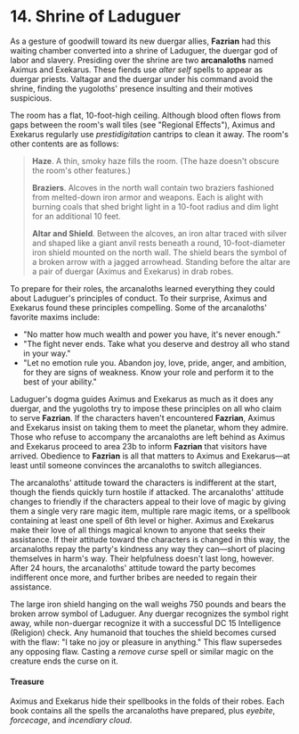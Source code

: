 # 14. Shrine of Laduguer

As a gesture of goodwill toward its new duergar allies, **Fazrian** had this waiting chamber converted into a shrine of Laduguer, the duergar god of labor and slavery. Presiding over the shrine are two **arcanaloths** named Aximus and Exekarus. These fiends use *alter self* spells to appear as duergar priests. Valtagar and the duergar under his command avoid the shrine, finding the yugoloths' presence insulting and their motives suspicious.

The room has a flat, 10-foot-high ceiling. Although blood often flows from gaps between the room's wall tiles (see "Regional Effects"), Aximus and Exekarus regularly use *prestidigitation* cantrips to clean it away. The room's other contents are as follows:

>**Haze**. A thin, smoky haze fills the room. (The haze doesn't obscure the room's other features.)
>
>**Braziers**. Alcoves in the north wall contain two braziers fashioned from melted-down iron armor and weapons. Each is alight with burning coals that shed bright light in a 10-foot radius and dim light for an additional 10 feet.
>
>**Altar and Shield**. Between the alcoves, an iron altar traced with silver and shaped like a giant anvil rests beneath a round, 10-foot-diameter iron shield mounted on the north wall. The shield bears the symbol of a broken arrow with a jagged arrowhead. Standing before the altar are a pair of duergar (Aximus and Exekarus) in drab robes.
>

To prepare for their roles, the arcanaloths learned everything they could about Laduguer's principles of conduct. To their surprise, Aximus and Exekarus found these principles compelling. Some of the arcanaloths' favorite maxims include:

- "No matter how much wealth and power you have, it's never enough."
- "The fight never ends. Take what you deserve and destroy all who stand in your way."
- "Let no emotion rule you. Abandon joy, love, pride, anger, and ambition, for they are signs of weakness. Know your role and perform it to the best of your ability."

Laduguer's dogma guides Aximus and Exekarus as much as it does any duergar, and the yugoloths try to impose these principles on all who claim to serve **Fazrian**. If the characters haven't encountered **Fazrian**, Aximus and Exekarus insist on taking them to meet the planetar, whom they admire. Those who refuse to accompany the arcanaloths are left behind as Aximus and Exekarus proceed to area 23b to inform **Fazrian** that visitors have arrived. Obedience to **Fazrian** is all that matters to Aximus and Exekarus—at least until someone convinces the arcanaloths to switch allegiances.

The arcanaloths' attitude toward the characters is indifferent at the start, though the fiends quickly turn hostile if attacked. The arcanaloths' attitude changes to friendly if the characters appeal to their love of magic by giving them a single very rare magic item, multiple rare magic items, or a spellbook containing at least one spell of 6th level or higher. Aximus and Exekarus make their love of all things magical known to anyone that seeks their assistance. If their attitude toward the characters is changed in this way, the arcanaloths repay the party's kindness any way they can—short of placing themselves in harm's way. Their helpfulness doesn't last long, however. After 24 hours, the arcanaloths' attitude toward the party becomes indifferent once more, and further bribes are needed to regain their assistance.

The large iron shield hanging on the wall weighs 750 pounds and bears the broken arrow symbol of Laduguer. Any duergar recognizes the symbol right away, while non-duergar recognize it with a successful DC 15 Intelligence (Religion) check. Any humanoid that touches the shield becomes cursed with the flaw: "I take no joy or pleasure in anything." This flaw supersedes any opposing flaw. Casting a *remove curse* spell or similar magic on the creature ends the curse on it.

#### Treasure

Aximus and Exekarus hide their spellbooks in the folds of their robes. Each book contains all the spells the arcanaloths have prepared, plus *eyebite*, *forcecage*, and *incendiary cloud*.